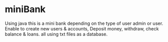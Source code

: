 # miniBank
Using java this is a mini bank depending on the type of user admin or user. Enable to create new users &amp; accounts, Deposit money, withdraw, check balance &amp; loans. all using txt files as a database.
